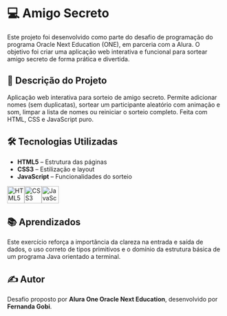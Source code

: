 # 💻 Amigo Secreto #

Este projeto foi desenvolvido como parte do desafio de programação do programa Oracle Next Education (ONE), em parceria com a Alura. O objetivo foi criar uma aplicação web interativa e funcional para sortear amigo secreto de forma prática e divertida.

## 🧾 Descrição do Projeto ##

Aplicação web interativa para sorteio de amigo secreto. Permite adicionar nomes (sem duplicatas), sortear um participante aleatório com animação e som, limpar a lista de nomes ou reiniciar o sorteio completo. Feita com HTML, CSS e JavaScript puro.


## 🛠️ Tecnologias Utilizadas ##

- **HTML5** – Estrutura das páginas
- **CSS3** – Estilização e layout
- **JavaScript** – Funcionalidades do sorteio

<img src="https://img.icons8.com/color/48/html-5--v1.png" width="40" alt="HTML5"/><img src="https://img.icons8.com/fluency/48/css3.png" width="40" alt="CSS3"/><img src="https://img.icons8.com/color/48/javascript--v1.png" width="40" alt="JavaScript"/>


## 📚 Aprendizados ##

Este exercício reforça a importância da clareza na entrada e saída de dados, o uso correto de tipos primitivos e o domínio da estrutura básica de um programa Java orientado a terminal.

## ✍️ Autor ##

Desafio proposto por **Alura One Oracle Next Education**, desenvolvido por **Fernanda Gobi**.





